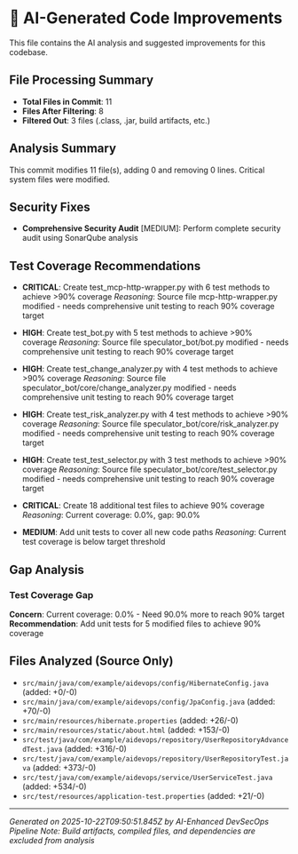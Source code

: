 # 🤖 AI-Generated Code Improvements

This file contains the AI analysis and suggested improvements for this codebase.

## File Processing Summary
- **Total Files in Commit**: 11
- **Files After Filtering**: 8
- **Filtered Out**: 3 files (.class, .jar, build artifacts, etc.)

## Analysis Summary
This commit modifies 11 file(s), adding 0 and removing 0 lines. Critical system files were modified. 

## Security Fixes
- **Comprehensive Security Audit** [MEDIUM]: Perform complete security audit using SonarQube analysis

## Test Coverage Recommendations
- **CRITICAL**: Create test_mcp-http-wrapper.py with 6 test methods to achieve >90% coverage
  *Reasoning*: Source file mcp-http-wrapper.py modified - needs comprehensive unit testing to reach 90% coverage target

- **HIGH**: Create test_bot.py with 5 test methods to achieve >90% coverage
  *Reasoning*: Source file speculator_bot/bot.py modified - needs comprehensive unit testing to reach 90% coverage target

- **HIGH**: Create test_change_analyzer.py with 4 test methods to achieve >90% coverage
  *Reasoning*: Source file speculator_bot/core/change_analyzer.py modified - needs comprehensive unit testing to reach 90% coverage target

- **HIGH**: Create test_risk_analyzer.py with 4 test methods to achieve >90% coverage
  *Reasoning*: Source file speculator_bot/core/risk_analyzer.py modified - needs comprehensive unit testing to reach 90% coverage target

- **HIGH**: Create test_test_selector.py with 3 test methods to achieve >90% coverage
  *Reasoning*: Source file speculator_bot/core/test_selector.py modified - needs comprehensive unit testing to reach 90% coverage target

- **CRITICAL**: Create 18 additional test files to achieve 90% coverage
  *Reasoning*: Current coverage: 0.0%, gap: 90.0%

- **MEDIUM**: Add unit tests to cover all new code paths
  *Reasoning*: Current test coverage is below target threshold

## Gap Analysis
### Test Coverage Gap
**Concern**: Current coverage: 0.0% - Need 90.0% more to reach 90% target
**Recommendation**: Add unit tests for 5 modified files to achieve 90% coverage

## Files Analyzed (Source Only)
- `src/main/java/com/example/aidevops/config/HibernateConfig.java` (added: +0/-0)
- `src/main/java/com/example/aidevops/config/JpaConfig.java` (added: +70/-0)
- `src/main/resources/hibernate.properties` (added: +26/-0)
- `src/main/resources/static/about.html` (added: +153/-0)
- `src/test/java/com/example/aidevops/repository/UserRepositoryAdvancedTest.java` (added: +316/-0)
- `src/test/java/com/example/aidevops/repository/UserRepositoryTest.java` (added: +373/-0)
- `src/test/java/com/example/aidevops/service/UserServiceTest.java` (added: +534/-0)
- `src/test/resources/application-test.properties` (added: +21/-0)

---
*Generated on 2025-10-22T09:50:51.845Z by AI-Enhanced DevSecOps Pipeline*
*Note: Build artifacts, compiled files, and dependencies are excluded from analysis*